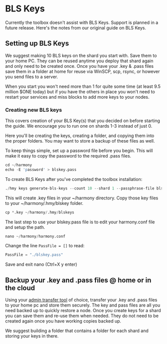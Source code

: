 # BLS Keys
Currently the toolbox doesn't assist with BLS Keys. Support is planned in a future release. Here's the notes from our original guide on BLS Keys.

## Setting up BLS Keys

We suggest making 10 BLS keys on the shard you start with. Save them to your home PC. They can be reused anytime you deploy that shard again and only need to be created once. Once you have your .key & .pass files save them in a folder at home for reuse via WinSCP, scp, rsync, or however you send files to a server.

When you start you won't need more than 1 for quite some time \(at least 9.5 million $ONE today\) but if you have the others in place you won't need to restart your services and miss blocks to add more keys to your nodes.

### Creating new BLS keys

This covers creation of your BLS Key\(s\) that you decided on before starting the guide. We encourage you to run one on shards 1-3 instead of just 0.

Here you'll be creating the keys, creating a folder, and copying them into the proper folders. You may want to store a backup of these files as well.

To keep things simple, set up a password file before you begin. This will make it easy to copy the password to the required .pass files.

```s
cd ~/harmony
echo -E 'password' > blskey.pass
```

To create BLS Keys after you've completed the toolbox installation:

```s
./hmy keys generate-bls-keys --count 10 --shard 1 --passphrase-file blskey.pass
```

This will create .key files in your ~/harmony directory. Copy those key files to your ~/harmony/.hmy/blskey folder.
```s
cp *.key ~/harmony/.hmy/blskeys
```

The last step to use your blskey.pass file is to edit your harmony.conf file and setup the path.

```s
nano ~/harmony/harmony.conf
```

Change the line `PassFile = []` to read:
```s
PassFile = "./blskey.pass"
```

Save and exit nano (Ctrl+X y enter)

## Backup your .key and .pass files @ home or in the cloud

Using your [admin transfer tool](../pre-installation/new-validator-steps/system-administrator-tools.html) of choice, transfer your .key and .pass files to your home pc and store them securely. The key and pass files are all you need backed up to quickly restore a node. Once you create keys for a shard you can save them and re-use them when needed. They do not need to be created again once you have working copies backed up.

We suggest building a folder that contains a folder for each shard and storing your keys in there.